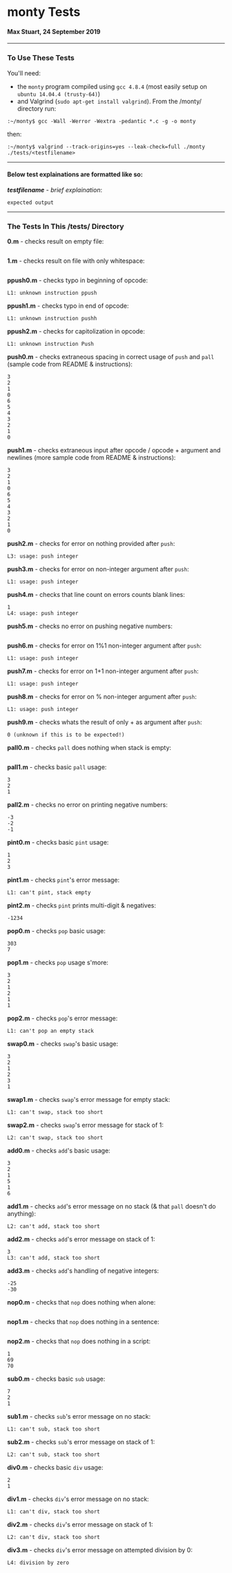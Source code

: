 # monty Tests
#### Max Stuart, 24 September 2019
___
### To Use These Tests
You'll need:
- the `monty` program compiled using `gcc 4.8.4` (most easily setup on `ubuntu 14.04.4 (trusty-64)`)
- and Valgrind (`sudo apt-get install valgrind`).
From the /monty/ directory run:
```
:~/monty$ gcc -Wall -Werror -Wextra -pedantic *.c -g -o monty
```
then:
```
:~/monty$ valgrind --track-origins=yes --leak-check=full ./monty ./tests/<testfilename>
```
___
#### Below test explainations are formatted like so:
**_testfilename_** - _brief explaination_:
```
expected output
```
___
### The Tests In This /tests/ Directory

__0.m__ - checks result on empty file:
```

```

__1.m__ - checks result on file with only whitespace:
```

```

__ppush0.m__ - checks typo in beginning of opcode:
```
L1: unknown instruction ppush
```

__ppush1.m__ - checks typo in end of opcode:
```
L1: unknown instruction pushh
```

__ppush2.m__ - checks for capitolization in opcode:
```
L1: unknown instruction Push
```

__push0.m__ - checks extraneous spacing in correct usage of `push` and `pall` (sample code from README & instructions):
```
3
2
1
0
6
5
4
3
2
1
0
```

__push1.m__ - checks extraneous input after opcode / opcode + argument and newlines (more sample code from README & instructions):
```
3
2
1
0
6
5
4
3
2
1
0
```

__push2.m__ - checks for error on nothing provided after `push`:
```
L3: usage: push integer
```

__push3.m__ - checks for error on non-integer argument after `push`:
```
L1: usage: push integer
```

__push4.m__ - checks that line count on errors counts blank lines:
```
1
L4: usage: push integer
```

__push5.m__ - checks no error on pushing negative numbers:
```

```

__push6.m__ - checks for error on 1%1 non-integer argument after `push`:
```
L1: usage: push integer
```

__push7.m__ - checks for error on 1+1 non-integer argument after `push`:
```
L1: usage: push integer
```

__push8.m__ - checks for error on % non-integer argument after `push`:
```
L1: usage: push integer
```

__push9.m__ - checks whats the result of only + as argument after `push`:
```
0 (unknown if this is to be expected!)
```

__pall0.m__ - checks `pall` does nothing when stack is empty:
```

```

__pall1.m__ - checks basic `pall` usage:
```
3
2
1
```

__pall2.m__ - checks no error on printing negative numbers:
```
-3
-2
-1
```

__pint0.m__ - checks basic `pint` usage:
```
1
2
3
```

__pint1.m__ - checks `pint`'s error message:
```
L1: can't pint, stack empty
```

__pint2.m__ - checks `pint` prints multi-digit & negatives:
```
-1234
```

__pop0.m__ - checks `pop` basic usage:
```
303
7
```

__pop1.m__ - checks `pop` usage s'more:
```
3
2
1
2
1
1
```

__pop2.m__ - checks `pop`'s error message:
```
L1: can't pop an empty stack
```

__swap0.m__ - checks `swap`'s basic usage:
```
3
2
1
2
3
1
```

__swap1.m__ - checks `swap`'s error message for empty stack:
```
L1: can't swap, stack too short
```

__swap2.m__ - checks `swap`'s error message for stack of 1:
```
L2: can't swap, stack too short
```

__add0.m__ - checks `add`'s basic usage:
```
3
2
1
5
1
6
```

__add1.m__ - checks `add`'s error message on no stack (& that `pall` doesn't do anything):
```
L2: can't add, stack too short
```

__add2.m__ - checks `add`'s error message on stack of 1:
```
3
L3: can't add, stack too short
```

__add3.m__ - checks `add`'s handling of negative integers:
```
-25
-30
```

__nop0.m__ - checks that `nop` does nothing when alone:
```

```

__nop1.m__ - checks that `nop` does nothing in a sentence:
```

```

__nop2.m__ - checks that `nop` does nothing in a script:
```
1
69
70
```

__sub0.m__ - checks basic `sub` usage:
```
7
2
1
```

__sub1.m__ - checks `sub`'s error message on no stack:
```
L1: can't sub, stack too short
```

__sub2.m__ - checks `sub`'s error message on stack of 1:
```
L2: can't sub, stack too short
```

__div0.m__ - checks basic `div` usage:
```
2
1
```

__div1.m__ - checks `div`'s error message on no stack:
```
L1: can't div, stack too short
```

__div2.m__ - checks `div`'s error message on stack of 1:
```
L2: can't div, stack too short
```

__div3.m__ - checks `div`'s error message on attempted division by 0:
```
L4: division by zero
```
